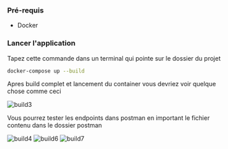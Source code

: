 ### Pré-requis
- Docker

### Lancer l'application
Tapez cette commande dans un terminal qui pointe sur le dossier du projet

```bash
docker-compose up --build 
```
Apres build complet et lancement du container vous devriez voir quelque chose comme ceci

![build3](https://github.com/user-attachments/assets/2f0542b7-83bf-4232-9dea-1d87e3447e53)

Vous pourrez tester les endpoints dans postman en important le fichier contenu dans le dossier postman

![build4](https://github.com/user-attachments/assets/ffd3d272-220f-4e57-89f8-c9b7a50daaf7)
![build6](https://github.com/user-attachments/assets/237b71e3-aa90-453b-a27c-36b1864b3bec)
![build7](https://github.com/user-attachments/assets/1dbd8a6e-4522-4b25-b8c2-82a645309823)
